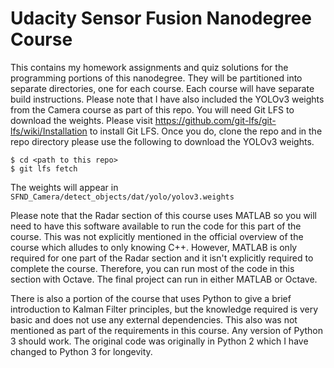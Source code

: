 # Udacity Sensor Fusion Nanodegree Course

This contains my homework assignments and quiz solutions for the programming portions of this nanodegree. They will be partitioned into separate directories, one for each course. Each course will have separate build instructions. Please note that I have also included the YOLOv3 weights from the Camera course as part of this repo. You will need Git LFS to download the weights. Please visit <https://github.com/git-lfs/git-lfs/wiki/Installation> to install Git LFS. Once you do, clone the repo and in the repo directory please use the following to download the YOLOv3 weights.

```
$ cd <path to this repo>
$ git lfs fetch
```

The weights will appear in `SFND_Camera/detect_objects/dat/yolo/yolov3.weights`

Please note that the Radar section of this course uses MATLAB so you will need to have this software available to run the code for this part of the course.  This was not explicitly mentioned in the official overview of the course which alludes to only knowing C++.  However, MATLAB is only required for one part of the Radar section and it isn't explicitly required to complete the course.  Therefore, you can run most of the code in this section with Octave.  The final project can run in either MATLAB or Octave.

There is also a portion of the course that uses Python to give a brief introduction to Kalman Filter principles, but the knowledge required is very basic and does not use any external dependencies.  This also was not mentioned as part of the requirements in this course.  Any version of Python 3 should work.  The original code was originally in Python 2 which I have changed to Python 3 for longevity.
